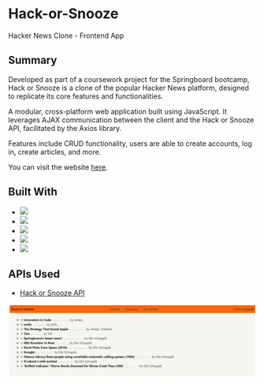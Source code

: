 # Hack-or-Snooze
Hacker News Clone - Frontend App 

## Summary

Developed as part of a coursework project for the Springboard bootcamp, Hack or Snooze is a clone of the popular Hacker News platform, designed to replicate its core features and functionalities. 

A modular, cross-platform web application built using JavaScript. It leverages AJAX communication between the client and the Hack or Snooze API, facilitated by the Axios library.

Features include CRUD functionality, users are able to create accounts, log in, create articles, and more.

You can visit the website [here](https://johanfortus.github.io/Hack-or-Snooze/).

## Built With

- <img src="https://img.shields.io/badge/html5-%23E34F26.svg?&style=for-the-badge&logo=html5&logoColor=white" />
- <img src="https://img.shields.io/badge/bootstrap-%237952B3.svg?&style=for-the-badge&logo=bootstrap&logoColor=white" />
- <img src="https://img.shields.io/badge/javascript-%23F7DF1E.svg?&style=for-the-badge&logo=javascript&logoColor=black" />
- <img src="https://img.shields.io/badge/jquery-%230769AD.svg?&style=for-the-badge&logo=jquery&logoColor=white" />
- <img src="https://img.shields.io/badge/-Axios-EEEEEE?style=for-the-badge&logo=axios&logoColor=5E35CA" /> 

## APIs Used

- [Hack or Snooze API](https://hackorsnoozev3.docs.apiary.io/#)

<img src="https://github.com/johanfortus/Hack-or-Snooze/blob/main/assets/HackOrSnooze.JPG" /> 

